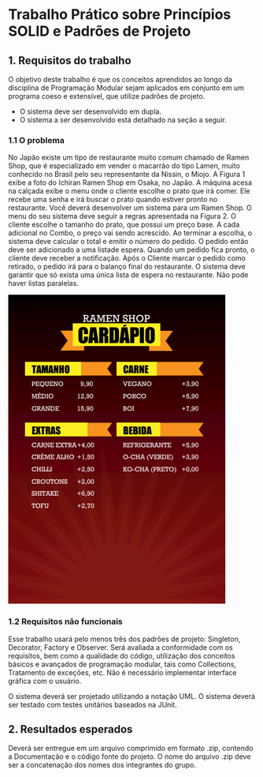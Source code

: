 # Trabalho Prático sobre Princípios SOLID e Padrões de Projeto

## 1. Requisitos do trabalho

O objetivo deste trabalho é que os conceitos aprendidos ao longo da disciplina de Programação
Modular sejam aplicados em conjunto em um programa coeso e extensível, que utilize padrões de
projeto.  
- O sistema deve ser desenvolvido em dupla.
- O sistema a ser desenvolvido está detalhado na seção a seguir.
  
### 1.1 O problema

No Japão existe um tipo de restaurante muito comum chamado de Ramen Shop, que é especializado
em vender o macarrão do tipo Lamen, muito conhecido no Brasil pelo seu representante da Nissin, o
Miojo. A Figura 1 exibe a foto do Ichiran Ramen Shop em Osaka, no Japão. A máquina acesa na calçada
exibe o menu onde o cliente escolhe o prato que irá comer. Ele recebe uma senha e irá buscar o prato
quando estiver pronto no restaurante. Você deverá desenvolver um sistema para um Ramen Shop. 
O menu do seu sistema deve seguir a regras apresentada na Figura 2. O cliente escolhe o tamanho do prato,
que possui um preço base. A cada adicional no Combo, o preço vai sendo acrescido. Ao terminar a escolha, o sistema
deve calcular o total e emitir o número do pedido. O pedido então deve ser adicionado a uma listade espera.
Quando um pedido fica pronto, o cliente deve receber a notificação. Após o Cliente marcar
o pedido como retirado, o pedido irá para o balanço final do restaurante. O sistema deve garantir que 
só exista uma única lista de espera no restaurante. Não pode haver listas paralelas.

![Menu Ramen Shop](imgs/menu.png "Menu Ramen Shop.")  

### 1.2 Requisitos não funcionais

Esse trabalho usará pelo menos três dos padrões de
projeto: Singleton, Decorator, Factory e Observer. Será avaliada a conformidade com os requisitos, bem como a qualidade do código, 
utilização dos conceitos básicos e avançados de programação modular, tais como Collections, Tratamento de exceções, etc. Não é necessário implementar interface gráfica com o usuário.

O sistema deverá ser projetado utilizando a notação UML. O sistema deverá ser testado com
testes unitários baseados na JUnit.

## 2. Resultados esperados
Deverá ser entregue em um arquivo comprimido em formato .zip, contendo a Documentação e o
código fonte do projeto. O nome do arquivo .zip deve ser a concatenação dos nomes dos integrantes
do grupo.
